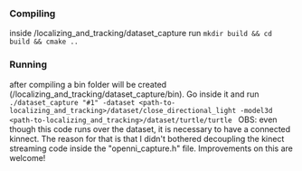 ### Compiling ###

inside /localizing_and_tracking/dataset_capture run
`mkdir build && cd build && cmake ..`

### Running ###
after compiling a bin folder will be created (/localizing_and_tracking/dataset_capture/bin). Go inside it and run
`./dataset_capture "#1" -dataset <path-to-localizing_and_tracking>/dataset/close_directional_light -model3d <path-to-localizing_and_tracking>/dataset/turtle/turtle
`
OBS: even though this code runs over the dataset, it is necessary to have a connected kinnect. The reason for that is that I didn't bothered decoupling the kinect streaming code inside the "openni_capture.h" file. Improvements on this are welcome!